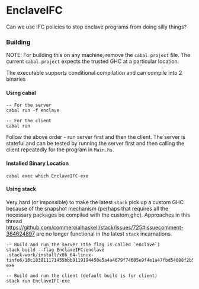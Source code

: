
# EnclaveIFC

Can we use IFC policies to stop enclave programs from doing silly things?

### Building

NOTE: For building this on any machine, remove the `cabal.project` file. The current `cabal.project` expects the trusted GHC at a particular location.

The executable supports conditional compilation and can compile into 2 binaries
#### Using cabal
```
-- For the server
cabal run -f enclave

-- For the client
cabal run
```

Follow the above order - run server first and then the client. The server is stateful and can be tested by running the server first and then calling the client repeatedly for the program in `Main.hs`.


#### Installed Binary Location

```
cabal exec which EnclaveIFC-exe
```


#### Using stack

Very hard (or impossible) to make the latest `stack` pick up a custom GHC because of the snapshot mechanism (perhaps that requires all the necessary packages be compiled with the custom ghc). Approaches in this thread https://github.com/commercialhaskell/stack/issues/725#issuecomment-364624897 are no longer functional in the latest `stack` incarnations.

```
-- Build and run the server (the flag is called `enclave`)
stack build --flag EnclaveIFC:enclave
.stack-work/install/x86_64-linux-tinfo6/16c183811171455bbb9119194450e5a4a4679f74605e9f4e1a47fbd54088f2b5/9.2.5/bin/EnclaveIFC-exe

-- Build and run the client (default build is for client)
stack run EnclaveIFC-exe
```

